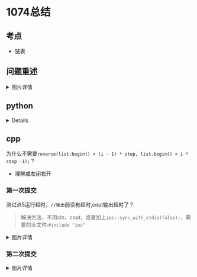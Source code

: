 # 1074总结
## 考点
+ 链表

## 问题重述
<details><summary>图片详情</summary><img src="https://raw.githubusercontent.com/ednow/cloudimg/main/githubio/20210713202914.png" alt="找不到图片(Image not found)" onerror="this.onerror=null;this.src='https://gitee.com/ednow/cloudimg/raw/main/githubio/20210713202914.png';" /></details>

## python

<details>
    <summary>Details</summary>

![](https://raw.githubusercontent.com/ednow/cloudimg/main/githubio/20210708221320.png)
</details>



## cpp
为什么不需要`reverse(list.begin() + (i - 1) * step, list.begin() + i * step -1);`？
+ 理解成左闭右开

### 第一次提交
测试点5运行超时，`//输出`前没有超时,cout输出超时了？
> 解决方法，不用cin，cout，或者加上`ios::sync_with_stdio(false);`，需要的头文件:`#include "ios"`


<details><summary>图片详情</summary><img src="https://raw.githubusercontent.com/ednow/cloudimg/main/githubio/20210713213034.png" alt="找不到图片(Image not found)" onerror="this.onerror=null;this.src='https://gitee.com/ednow/cloudimg/raw/main/githubio/20210713213034.png';" /></details>

### 第二次提交
<details><summary>图片详情</summary><img src="https://raw.githubusercontent.com/ednow/cloudimg/main/githubio/20210713213659.png" alt="找不到图片(Image not found)" onerror="this.onerror=null;this.src='https://gitee.com/ednow/cloudimg/raw/main/githubio/20210713213659.png';" /></details>
